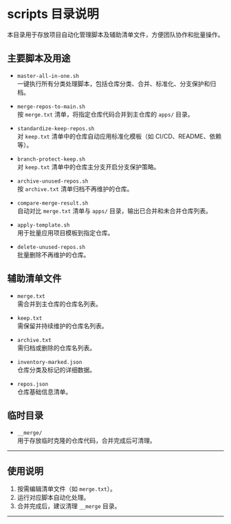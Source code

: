 # scripts 目录说明

本目录用于存放项目自动化管理脚本及辅助清单文件，方便团队协作和批量操作。

## 主要脚本及用途

- `master-all-in-one.sh`  
  一键执行所有分类处理脚本，包括仓库分类、合并、标准化、分支保护和归档。

- `merge-repos-to-main.sh`  
  按 `merge.txt` 清单，将指定仓库代码合并到主仓库的 `apps/` 目录。

- `standardize-keep-repos.sh`  
  对 `keep.txt` 清单中的仓库自动应用标准化模板（如 CI/CD、README、依赖等）。

- `branch-protect-keep.sh`  
  对 `keep.txt` 清单中的仓库主分支开启分支保护策略。

- `archive-unused-repos.sh`  
  按 `archive.txt` 清单归档不再维护的仓库。

- `compare-merge-result.sh`  
  自动对比 `merge.txt` 清单与 `apps/` 目录，输出已合并和未合并仓库列表。

- `apply-template.sh`  
  用于批量应用项目模板到指定仓库。

- `delete-unused-repos.sh`  
  批量删除不再维护的仓库。

## 辅助清单文件

- `merge.txt`  
  需合并到主仓库的仓库名列表。

- `keep.txt`  
  需保留并持续维护的仓库名列表。

- `archive.txt`  
  需归档或删除的仓库名列表。

- `inventory-marked.json`  
  仓库分类及标记的详细数据。

- `repos.json`  
  仓库基础信息清单。

## 临时目录

- `__merge/`  
  用于存放临时克隆的仓库代码，合并完成后可清理。

---

## 使用说明

1. 按需编辑清单文件（如 `merge.txt`）。
2. 运行对应脚本自动化处理。
3. 合并完成后，建议清理 `__merge` 目录。

---
